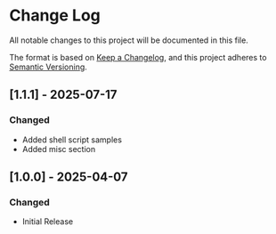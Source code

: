 # Change Log
All notable changes to this project will be documented in this file.

The format is based on [Keep a Changelog](https://keepachangelog.com/en/1.0.0/),
and this project adheres to [Semantic Versioning](https://semver.org/spec/v2.0.0.html).

## [1.1.1] - 2025-07-17

### Changed
- Added shell script samples
- Added misc section 

## [1.0.0] - 2025-04-07

### Changed
- Initial Release 


